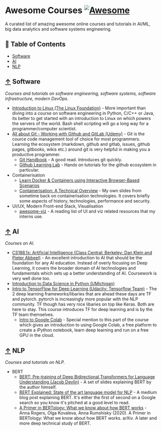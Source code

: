 # Awesome Courses [![Awesome](https://cdn.rawgit.com/sindresorhus/awesome/d7305f38d29fed78fa85652e3a63e154dd8e8829/media/badge.svg)](https://github.com/eugenesiow/awesome-courses)

A curated list of amazing awesome online courses and tutorials in AI/ML, big data analytics and software systems engineering.

## 📖 Table of Contents

 - [Software](#-software)
 - [AI](#-ai)
 - [NLP](#-nlp)

## [↑](#contents) Software

*Courses and tutorials on software engineering, software systems, software infrastructure, modern DevOps.*

* [Introduction to Linux (The Linux Foundation)](https://training.linuxfoundation.org/training/introduction-to-linux/) - More important than diving into a course on software engineering in Python, C/C++ or Java, its better to get started with an introduction to Linux on which powers the servers of the world. Bash shell scripting will go a long way for a programmer/computer scientist.
* [All about Git - Working with Github and GitLab (Udemy)](https://www.udemy.com/course/all-about-git-working-with-github-and-gitlab/) - Git is the cource code management tool of choice for most programmers. Learning the ecosystem (markdown, github and gitlab, issues, github pages, gitbooks, wikis etc.) around git is very helpful in making you a productive programmer. 
    * [Git Handbook](https://guides.github.com/introduction/git-handbook/) - A good read. Introduces git quickly.
    * [Github Learning Lab](https://lab.github.com/) - Hands on tutorials for the github ecosystem in particular.
* Containerisation
    * [Learn Docker & Containers using Interactive Browser-Based Scenarios](https://www.katacoda.com/courses/docker)
    * [Containerisation: A Technical Overview](resources/containerisation_dso_v4.pdf) - My own slides from sometime back on containerisation technologies. It covers briefly some aspects of history, technologies, performance and security.
* UI/UX, Modern Front-end Stack, Visualisation
    * [awesome-viz](https://github.com/eugenesiow/awesome-viz) - A reading list of UI and viz related resources that my interns use.

## [↑](#contents) AI

*Courses on AI.*

* [CS188.1x: Artificial Intelligence (Class Central: Berkeley: Dan Klein and Pieter Abbeel)](https://www.classcentral.com/course/edx-cs188-1x-artificial-intelligence-445) - An excellent introduction to AI that should be the foundation for any AI education. Instead of overly focusing on Deep Learning, it covers the broader domain of AI technologies and fundamentals which sets up a better understanding of AI. Coursework is very well done too.
* [Introduction to Data Science in Python (UMichigan)](https://www.coursera.org/learn/python-data-analysis)
* [Intro to TensorFlow for Deep Learning (Udacity: Tensorflow Team)](https://www.udacity.com/course/intro-to-tensorflow-for-deep-learning--ud187) - The 2 deep learning frameworks/libaries that are ahead these days are TF and pytorch. pytorch is increasingly more popular with the NLP community. TF though has very nice libaries on top like Keras. Both are here to stay. This course introduces TF for deep learning and is by the TF team themselves.
    * [Intro to Google Colab](https://colab.research.google.com/github/tensorflow/examples/blob/master/courses/udacity_intro_to_tensorflow_for_deep_learning/l01c01_introduction_to_colab_and_python.ipynb) - Special mention to this part of the course which gives an introduction to using Google Colab, a free platform to create a iPython notebook, learn deep learning and run on a free GPU in the cloud.

## [↑](#contents) NLP

*Courses and tutorials on NLP.*

* BERT
    * [BERT: Pre-training of Deep Bidirectional Transformers for Language Understanding (Jacob Devlin)](https://nlp.stanford.edu/seminar/details/jdevlin.pdf) - A set of slides explaining BERT by the author himself.
    * [BERT Explained: State of the art language model for NLP](https://towardsdatascience.com/bert-explained-state-of-the-art-language-model-for-nlp-f8b21a9b6270) - A medium blog post explaining BERT. It's either the first of second on a Google search so you know it's pitched at a good level to read.
    * [A Primer in BERTology: What we know about how BERT works](https://arxiv.org/pdf/2002.12327v1.pdf) - Anna Rogers, Olga Kovaleva, Anna Rumshisky (2020). A Primer in BERTology: What we know about how BERT works. arXiv. A later and more deep technical study of BERT.